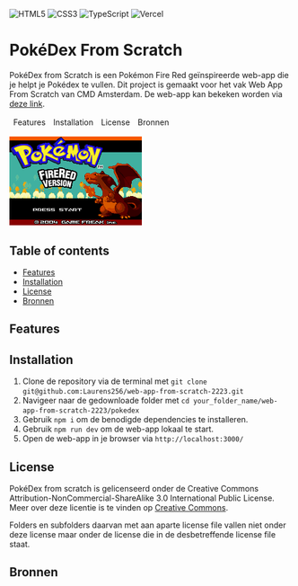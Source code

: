 ![HTML5](https://img.shields.io/badge/html5-%23E34F26.svg?style=for-the-badge&logo=html5&logoColor=white)
![CSS3](https://img.shields.io/badge/css3-%231572B6.svg?style=for-the-badge&logo=css3&logoColor=white)
![TypeScript](https://img.shields.io/badge/typescript-%23007ACC.svg?style=for-the-badge&logo=typescript&logoColor=white)
![Vercel](https://img.shields.io/badge/vercel-%23000000.svg?style=for-the-badge&logo=vercel&logoColor=white)

# PokéDex From Scratch

PokéDex from Scratch is een Pokémon Fire Red geïnspireerde web-app die je helpt je Pokédex te vullen. Dit project is gemaakt voor het vak Web App From Scratch van CMD Amsterdam. De web-app kan bekeken worden via [deze link](https://pokedex-from-scratch.vercel.app/). <!-- als ik niet gecopyright striked wordt door nintendo lol -->

<p>
	<table><thead><tr><td>Features</td><td>Installation</td><td>License</td><td>Bronnen</td></tr></thead></table>
	<img src="./public/img/splash.webp" alt="pokemon fire red splash screen">
</p>

## Table of contents
- [Features](#features)
- [Installation](#installation)
- [License](#license)
- [Bronnen](#bronnen)

## Features

## Installation

1. Clone de repository via de terminal met `git clone git@github.com:Laurens256/web-app-from-scratch-2223.git`
2. Navigeer naar de gedownloade folder met `cd your_folder_name/web-app-from-scratch-2223/pokedex`
3. Gebruik `npm i` om de benodigde dependencies te installeren.
4. Gebruik `npm run dev` om de web-app lokaal te start.
5. Open de web-app in je browser via `http://localhost:3000/`

## License

PokéDex from scratch is gelicenseerd onder de Creative Commons Attribution-NonCommercial-ShareAlike 3.0 International Public License. Meer over deze licentie is te vinden op [Creative Commons](https://creativecommons.org/licenses/by-nc-sa/3.0/).

Folders en subfolders daarvan met aan aparte license file vallen niet onder deze license maar onder de license die in de desbetreffende license file staat.

## Bronnen
